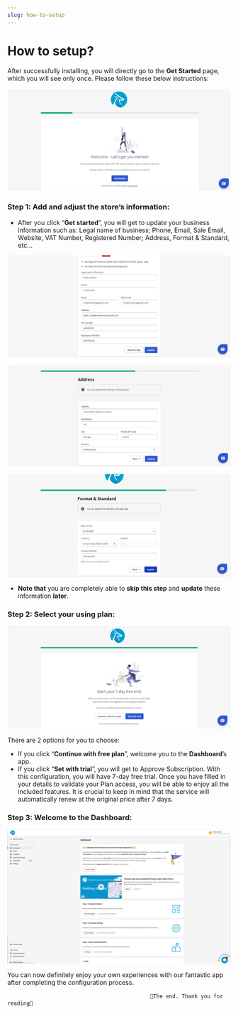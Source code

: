 ```yaml
---
slug: how-to-setup
---
```

# How to setup?

After successfully installing, you will directly go to the **Get Started** page, which you will see only once. Please follow these below instructions:

![Screenshot (1).png](How%20to%20setup%20bb80c26fb49944dc9dacbc87d0868e87/Screenshot_(1).png)

### Step 1: Add and adjust the store’s information:

- After you click “**Get started**”, you will get to update your business information such as: Legal name of business; Phone, Email, Sale Email, Website, VAT Number, Registered Number; Address, Format & Standard, etc…

![Screenshot (2).png](How%20to%20setup%20bb80c26fb49944dc9dacbc87d0868e87/Screenshot_(2).png)

![Screenshot (3).png](How%20to%20setup%20bb80c26fb49944dc9dacbc87d0868e87/Screenshot_(3).png)

![Screenshot (4).png](How%20to%20setup%20bb80c26fb49944dc9dacbc87d0868e87/Screenshot_(4).png)

- **Note that** you are completely able to **skip this step** and **update** these information **later**.

### Step 2: Select your using plan:

![Screenshot (6).png](How%20to%20setup%20bb80c26fb49944dc9dacbc87d0868e87/Screenshot_(6).png)

There are 2 options for you to choose: 

- If you click “**Continue with free plan**”, welcome you to the **Dashboard**’s app.
- If you click “**Set with trial**”, you will get to Approve Subscription. With this configuration, you will have 7-day free trial. Once you have filled in your details to validate your Plan access, you will be able to enjoy all the included features. It is crucial to keep in mind that the service will automatically renew at the original price after 7 days.

### Step 3: Welcome to the Dashboard:

![Screenshot (7).png](How%20to%20setup%20bb80c26fb49944dc9dacbc87d0868e87/Screenshot_(7).png)

You can now definitely enjoy your own experiences with our fantastic app after completing the configuration process.

                                                

                                                 🥰The end. Thank you for reading🥰
